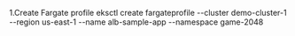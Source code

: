 1.Create Fargate profile
eksctl create fargateprofile --cluster demo-cluster-1 --region us-east-1 --name alb-sample-app --namespace game-2048 
